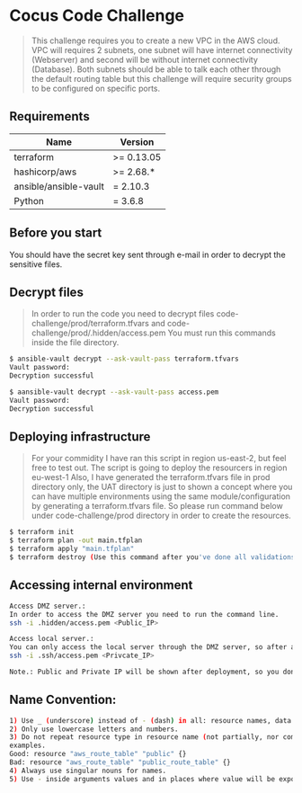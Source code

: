 # Cocus Code Challenge
> This challenge requires you to create a new VPC in the AWS cloud. VPC will requires 2 subnets, one subnet will have internet connectivity (Webserver) and second will be without internet connectivity (Database).
> Both subnets should be able to talk each other through the default routing table but this challenge will require security groups to be configured on specific ports.

## Requirements

| Name | Version |
|------|---------|
| terraform | >= 0.13.05 |
| hashicorp/aws | >= 2.68.* |
| ansible/ansible-vault | = 2.10.3 | 
| Python | = 3.6.8 | 

## Before you start
You should have the secret key sent through e-mail in order to decrypt the sensitive files. 

## Decrypt files
> In order to run the code you need to decrypt files code-challenge/prod/terraform.tfvars and code-challenge/prod/.hidden/access.pem
> You must run this commands inside the file directory.

```sh
$ ansible-vault decrypt --ask-vault-pass terraform.tfvars
Vault password:
Decryption successful

$ aansible-vault decrypt --ask-vault-pass access.pem
Vault password:
Decryption successful
```

## Deploying infrastructure
> For your commidity I have ran this script in region us-east-2, but feel free to test out.
> The script is going to deploy the resourcers in region eu-west-1
> Also, I have generated the terraform.tfvars file in prod directory only, the UAT directory is just to shown a concept where you can have multiple 
> environments using the same module/configuration by generating a terraform.tfvars file. 
> So please run command below under code-challenge/prod directory in order to create the resources.

```sh
$ terraform init
$ terraform plan -out main.tfplan
$ terraform apply "main.tfplan"
$ terraform destroy (Use this command after you've done all validations) 
```
## Accessing internal environment

```sh
Access DMZ server.: 
In order to access the DMZ server you need to run the command line. 
ssh -i .hidden/access.pem <Public_IP>

Access local server.: 
You can only access the local server through the DMZ server, so after access the local host you need to run the following command line.
ssh -i .ssh/access.pem <Privcate_IP>

Note.: Public and Private IP will be shown after deployment, so you don't need to use console.
```

## Name Convention:
```sh
1) Use _ (underscore) instead of - (dash) in all: resource names, data source names, variable names, outputs.
2) Only use lowercase letters and numbers.
3) Do not repeat resource type in resource name (not partially, nor completely).
examples.
Good: resource "aws_route_table" "public" {}
Bad: resource "aws_route_table" "public_route_table" {}
4) Always use singular nouns for names.
5) Use - inside arguments values and in places where value will be exposed to a human (eg, inside DNS name of RDS instance).
```
